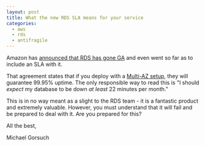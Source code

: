 ```yaml
---
layout: post
title: What the new RDS SLA means for your service
categories:
  - aws
  - rds
  - antifragile
---
```


Amazon has [announced that RDS has gone GA](http://aws.amazon.com/about-aws/whats-new/2013/06/05/amazon-rds-ga-sla/) and even went so far as to include an SLA with it.

That agreement states that if you deploy with a [Multi-AZ setup](http://aws.amazon.com/rds/multi-az/), they will guarantee 99.95% uptime.  The only  responsible way to read this is "I should _expect_ my database to be down _at least_ 22 minutes per month."

This is in no way meant as a slight to the RDS team - it is a fantastic product and extremely valuable.  However, you must understand that it will fail and be prepared to deal with it.  Are you prepared for this?

All the best,

Michael Gorsuch

